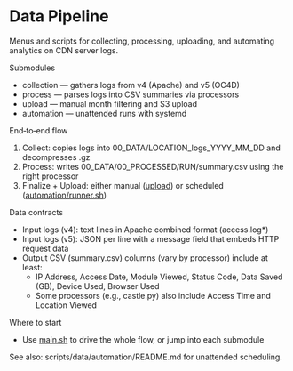 # Data Pipeline

Menus and scripts for collecting, processing, uploading, and automating analytics on CDN server logs.

Submodules

- collection — gathers logs from v4 (Apache) and v5 (OC4D)
- process — parses logs into CSV summaries via processors
- upload — manual month filtering and S3 upload
- automation — unattended runs with systemd

End‑to‑end flow

1. Collect: copies logs into 00_DATA/LOCATION_logs_YYYY_MM_DD and decompresses .gz
2. Process: writes 00_DATA/00_PROCESSED/RUN/summary.csv using the right processor
3. Finalize + Upload: either manual ([upload](./upload/)) or scheduled ([automation/runner.sh](./automation/runner.sh))

Data contracts

- Input logs (v4): text lines in Apache combined format (access.log\*)
- Input logs (v5): JSON per line with a message field that embeds HTTP request data
- Output CSV (summary.csv) columns (vary by processor) include at least:
  - IP Address, Access Date, Module Viewed, Status Code, Data Saved (GB), Device Used, Browser Used
  - Some processors (e.g., castle.py) also include Access Time and Location Viewed

Where to start

- Use [main.sh](./main.sh) to drive the whole flow, or jump into each submodule

See also: scripts/data/automation/README.md for unattended scheduling.
